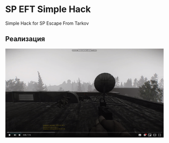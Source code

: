 # SP EFT Simple Hack

Simple Hack for SP Escape From Tarkov

## Реализация

[<img align="centre" width="700x" src="https://github.com/gwiden/gwiden/blob/main/assets/EFT%20Simple%20Hack/EFT.png" />][youtube]

[youtube]: https://www.youtube.com/watch?v=nUwgoa78wYI